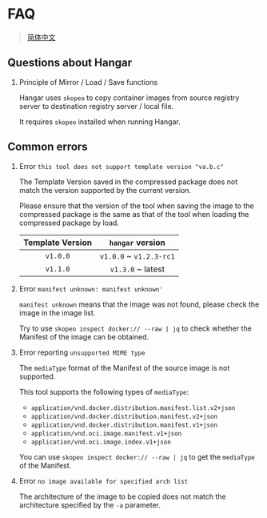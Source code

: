 # FAQ
> [简体中文](/docs/zh_CN/questions.md)

## Questions about Hangar

1. Principle of Mirror / Load / Save functions

    Hangar uses `skopeo` to copy container images from source registry server to destination registry server / local file.

    It requires `skopeo` installed when running Hangar.

## Common errors

1. Error `this tool does not support template version "va.b.c"`

    The Template Version saved in the compressed package does not match the version supported by the current version.

    Please ensure that the version of the tool when saving the image to the compressed package is the same as that of the tool when loading the compressed package by load.

    | Template Version | `hangar` version |
    | :--------------: | :---------------: |
    | `v1.0.0` | `v1.0.0` ~ `v1.2.3-rc1` |
    | `v1.1.0` | `v1.3.0` ~ latest |

2. Error `manifest unknown: manifest unknown'`

    `manifest unknown` means that the image was not found, please check the image in the image list.

    Try to use `skopeo inspect docker:// --raw | jq` to check whether the Manifest of the image can be obtained.

3. Error reporting `unsupported MIME type`

    The `mediaType` format of the Manifest of the source image is not supported.

    This tool supports the following types of `mediaType`:

    - `application/vnd.docker.distribution.manifest.list.v2+json`
    - `application/vnd.docker.distribution.manifest.v2+json`
    - `application/vnd.docker.distribution.manifest.v1+json`
    - `application/vnd.oci.image.manifest.v1+json`
    - `application/vnd.oci.image.index.v1+json`

    You can use `skopeo inspect docker:// --raw | jq` to get the `mediaType` of the Manifest.

4. Error `no image available for specified arch list`

    The architecture of the image to be copied does not match the architecture specified by the `-a` parameter.
